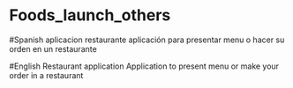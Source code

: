 # Foods_launch_others

#Spanish
aplicacion restaurante
aplicación para presentar menu o hacer su orden en un restaurante

#English
Restaurant application 
Application to present menu or make your order in a restaurant
